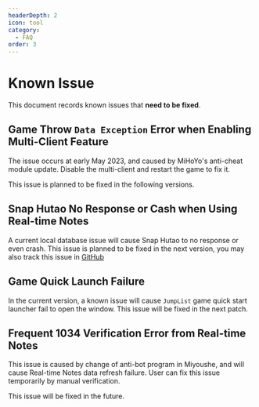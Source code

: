 ```yaml
---
headerDepth: 2
icon: tool
category:
  - FAQ
order: 3
---
```


# Known Issue

This document records known issues that **need to be fixed**.

## Game Throw `Data Exception` Error when Enabling Multi-Client Feature

The issue occurs at early May 2023, and caused by MiHoYo's anti-cheat module update. Disable the multi-client and
restart the game to fix it.

This issue is planned to be fixed in the following versions.

## Snap Hutao No Response or Cash when Using Real-time Notes

A current local database issue will cause Snap Hutao to no response or even crash.
This issue is planned to be fixed in the next version, you may also track this issue in
[GitHub](https://github.com/DGP-Studio/Snap.Hutao/issues/706)

## Game Quick Launch Failure

In the current version, a known issue will cause `JumpList` game quick start launcher fail to
open the window. This issue will be fixed in the next patch.

## Frequent 1034 Verification Error from Real-time Notes

This issue is caused by change of anti-bot program in Miyoushe, and will cause Real-time Notes data refresh failure.
User can fix this issue temporarily by manual verification.

This issue will be fixed in the future.
